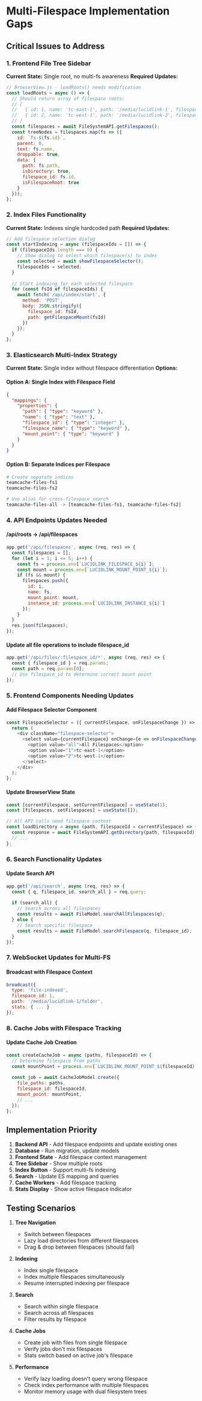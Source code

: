 # Multi-Filespace Implementation Gaps

## Critical Issues to Address

### 1. Frontend File Tree Sidebar
**Current State:** Single root, no multi-fs awareness
**Required Updates:**
```javascript
// BrowserView.js - loadRoots() needs modification
const loadRoots = async () => {
  // Should return array of filespace roots:
  // [
  //   { id: 1, name: 'tc-east-1', path: '/media/lucidlink-1', filespace_id: 1 },
  //   { id: 2, name: 'tc-west-1', path: '/media/lucidlink-2', filespace_id: 2 }
  // ]
  const filespaces = await FileSystemAPI.getFilespaces();
  const treeNodes = filespaces.map(fs => ({
    id: `fs-${fs.id}`,
    parent: 0,
    text: fs.name,
    droppable: true,
    data: {
      path: fs.path,
      isDirectory: true,
      filespace_id: fs.id,
      isFilespaceRoot: true
    }
  }));
};
```

### 2. Index Files Functionality
**Current State:** Indexes single hardcoded path
**Required Updates:**
```javascript
// Add filespace selection dialog
const startIndexing = async (filespaceIds = []) => {
  if (filespaceIds.length === 0) {
    // Show dialog to select which filespace(s) to index
    const selected = await showFilespaceSelector();
    filespaceIds = selected;
  }
  
  // Start indexing for each selected filespace
  for (const fsId of filespaceIds) {
    await fetch('/api/index/start', {
      method: 'POST',
      body: JSON.stringify({ 
        filespace_id: fsId,
        path: getFilespaceMount(fsId)
      })
    });
  }
};
```

### 3. Elasticsearch Multi-Index Strategy
**Current State:** Single index without filespace differentiation
**Options:**

#### Option A: Single Index with Filespace Field
```json
{
  "mappings": {
    "properties": {
      "path": { "type": "keyword" },
      "name": { "type": "text" },
      "filespace_id": { "type": "integer" },
      "filespace_name": { "type": "keyword" },
      "mount_point": { "type": "keyword" }
    }
  }
}
```

#### Option B: Separate Indices per Filespace
```bash
# Create separate indices
teamcache-files-fs1
teamcache-files-fs2

# Use alias for cross-filespace search
teamcache-files-all -> [teamcache-files-fs1, teamcache-files-fs2]
```

### 4. API Endpoints Updates Needed

#### /api/roots → /api/filespaces
```javascript
app.get('/api/filespaces', async (req, res) => {
  const filespaces = [];
  for (let i = 1; i <= 5; i++) {
    const fs = process.env[`LUCIDLINK_FILESPACE_${i}`];
    const mount = process.env[`LUCIDLINK_MOUNT_POINT_${i}`];
    if (fs && mount) {
      filespaces.push({
        id: i,
        name: fs,
        mount_point: mount,
        instance_id: process.env[`LUCIDLINK_INSTANCE_${i}`]
      });
    }
  }
  res.json(filespaces);
});
```

#### Update all file operations to include filespace_id
```javascript
app.get('/api/files/:filespace_id/*', async (req, res) => {
  const { filespace_id } = req.params;
  const path = req.params[0];
  // Use filespace_id to determine correct mount point
});
```

### 5. Frontend Components Needing Updates

#### Add Filespace Selector Component
```javascript
const FilespaceSelector = ({ currentFilespace, onFilespaceChange }) => {
  return (
    <div className="filespace-selector">
      <select value={currentFilespace} onChange={e => onFilespaceChange(e.target.value)}>
        <option value="all">All Filespaces</option>
        <option value="1">tc-east-1</option>
        <option value="2">tc-west-1</option>
      </select>
    </div>
  );
};
```

#### Update BrowserView State
```javascript
const [currentFilespace, setCurrentFilespace] = useState(1);
const [filespaces, setFilespaces] = useState([]);

// All API calls need filespace context
const loadDirectory = async (path, filespaceId = currentFilespace) => {
  const response = await FileSystemAPI.getDirectory(path, filespaceId);
  // ...
};
```

### 6. Search Functionality Updates

#### Update Search API
```javascript
app.get('/api/search', async (req, res) => {
  const { q, filespace_id, search_all } = req.query;
  
  if (search_all) {
    // Search across all filespaces
    const results = await FileModel.searchAllFilespaces(q);
  } else {
    // Search specific filespace
    const results = await FileModel.searchFilespace(q, filespace_id);
  }
});
```

### 7. WebSocket Updates for Multi-FS

#### Broadcast with Filespace Context
```javascript
broadcast({
  type: 'file-indexed',
  filespace_id: 1,
  path: '/media/lucidlink-1/folder',
  stats: { ... }
});
```

### 8. Cache Jobs with Filespace Tracking

#### Update Cache Job Creation
```javascript
const createCacheJob = async (paths, filespaceId) => {
  // Determine filespace from paths
  const mountPoint = process.env[`LUCIDLINK_MOUNT_POINT_${filespaceId}`];
  
  const job = await CacheJobModel.create({
    file_paths: paths,
    filespace_id: filespaceId,
    mount_point: mountPoint,
    // ...
  });
};
```

## Implementation Priority

1. **Backend API** - Add filespace endpoints and update existing ones
2. **Database** - Run migration, update models
3. **Frontend State** - Add filespace context management
4. **Tree Sidebar** - Show multiple roots
5. **Index Button** - Support multi-fs indexing
6. **Search** - Update ES mapping and queries
7. **Cache Workers** - Add filespace tracking
8. **Stats Display** - Show active filespace indicator

## Testing Scenarios

1. **Tree Navigation**
   - Switch between filespaces
   - Lazy load directories from different filespaces
   - Drag & drop between filespaces (should fail)

2. **Indexing**
   - Index single filespace
   - Index multiple filespaces simultaneously
   - Resume interrupted indexing per filespace

3. **Search**
   - Search within single filespace
   - Search across all filespaces
   - Filter results by filespace

4. **Cache Jobs**
   - Create job with files from single filespace
   - Verify jobs don't mix filespaces
   - Stats switch based on active job's filespace

5. **Performance**
   - Verify lazy loading doesn't query wrong filespace
   - Check index performance with multiple filespaces
   - Monitor memory usage with dual filesystem trees